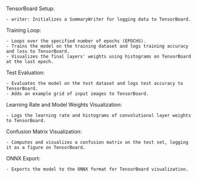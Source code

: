 TensorBoard Setup:

    - writer: Initializes a SummaryWriter for logging data to TensorBoard.

Training Loop:

    - Loops over the specified number of epochs (EPOCHS).
    - Trains the model on the training dataset and logs training accuracy and loss to TensorBoard.
    - Visualizes the final layers' weights using histograms on TensorBoard at the last epoch.

Test Evaluation:

    - Evaluates the model on the test dataset and logs test accuracy to TensorBoard.
    - Adds an example grid of input images to TensorBoard.

Learning Rate and Model Weights Visualization:

    - Logs the learning rate and histograms of convolutional layer weights to TensorBoard.

Confusion Matrix Visualization:

    - Computes and visualizes a confusion matrix on the test set, logging it as a figure on TensorBoard.

ONNX Export:

    - Exports the model to the ONNX format for TensorBoard visualization.